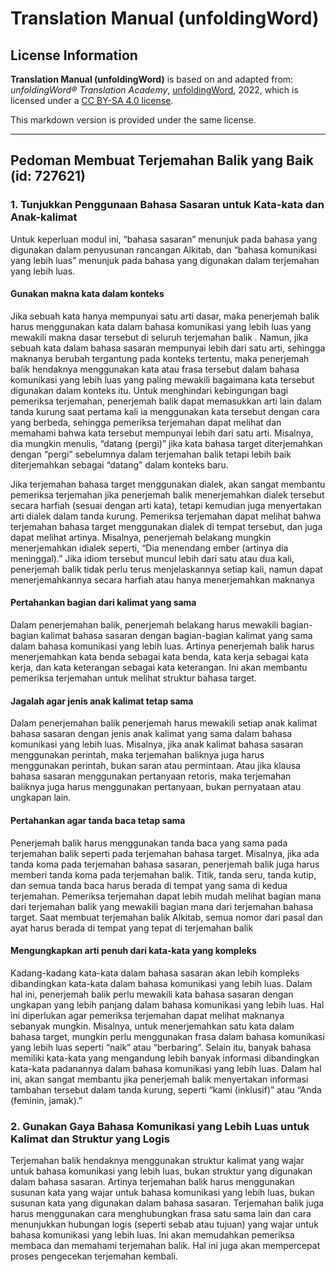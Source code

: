 # Translation Manual (unfoldingWord)

## License Information

**Translation Manual (unfoldingWord)** is based on and adapted from: _unfoldingWord® Translation Academy_, [unfoldingWord](https://unfoldingword.org/utw), 2022, which is licensed under a [CC BY-SA 4.0 license](https://creativecommons.org/licenses/by-sa/4.0/legalcode.en).

This markdown version is provided under the same license.



--------------------------------

## Pedoman Membuat Terjemahan Balik yang Baik (id: 727621)

### 1\. Tunjukkan Penggunaan Bahasa Sasaran untuk Kata\-kata dan Anak\-kalimat

Untuk keperluan modul ini, “bahasa sasaran” menunjuk pada bahasa yang digunakan dalam penyusunan rancangan Alkitab, dan “bahasa komunikasi yang lebih luas” menunjuk pada bahasa yang digunakan dalam terjemahan yang lebih luas.

#### Gunakan makna kata dalam konteks

Jika sebuah kata hanya mempunyai satu arti dasar, maka penerjemah balik harus menggunakan kata dalam bahasa komunikasi yang lebih luas yang mewakili makna dasar tersebut di seluruh terjemahan balik . Namun, jika sebuah kata dalam bahasa sasaran mempunyai lebih dari satu arti, sehingga maknanya berubah tergantung pada konteks tertentu, maka penerjemah balik hendaknya menggunakan kata atau frasa tersebut dalam bahasa komunikasi yang lebih luas yang paling mewakili bagaimana kata tersebut digunakan dalam konteks itu. Untuk menghindari kebingungan bagi pemeriksa terjemahan, penerjemah balik dapat memasukkan arti lain dalam tanda kurung saat pertama kali ia menggunakan kata tersebut dengan cara yang berbeda, sehingga pemeriksa terjemahan dapat melihat dan memahami bahwa kata tersebut mempunyai lebih dari satu arti. Misalnya, dia mungkin menulis, “datang (pergi)” jika kata bahasa target diterjemahkan dengan “pergi” sebelumnya dalam terjemahan balik tetapi lebih baik diterjemahkan sebagai “datang” dalam konteks baru.

Jika terjemahan bahasa target menggunakan dialek, akan sangat membantu pemeriksa terjemahan jika penerjemah balik menerjemahkan dialek tersebut secara harfiah (sesuai dengan arti kata), tetapi kemudian juga menyertakan arti dialek dalam tanda kurung. Pemeriksa terjemahan dapat melihat bahwa terjemahan bahasa target menggunakan dialek di tempat tersebut, dan juga dapat melihat artinya. Misalnya, penerjemah belakang mungkin menerjemahkan idialek seperti, “Dia menendang ember (artinya dia meninggal).” Jika idiom tersebut muncul lebih dari satu atau dua kali, penerjemah balik tidak perlu terus menjelaskannya setiap kali, namun dapat menerjemahkannya secara harfiah atau hanya menerjemahkan maknanya

#### Pertahankan bagian dari kalimat yang sama

Dalam penerjemahan balik, penerjemah belakang harus mewakili bagian\-bagian kalimat bahasa sasaran dengan bagian\-bagian kalimat yang sama dalam bahasa komunikasi yang lebih luas. Artinya penerjemah balik harus menerjemahkan kata benda sebagai kata benda, kata kerja sebagai kata kerja, dan kata keterangan sebagai kata keterangan. Ini akan membantu pemeriksa terjemahan untuk melihat struktur bahasa target.

#### Jagalah agar jenis anak kalimat tetap sama

Dalam penerjemahan balik penerjemah harus mewakili setiap anak kalimat bahasa sasaran dengan jenis anak kalimat yang sama dalam bahasa komunikasi yang lebih luas. Misalnya, jika anak kalimat bahasa sasaran menggunakan perintah, maka terjemahan baliknya juga harus menggunakan perintah, bukan saran atau permintaan. Atau jika klausa bahasa sasaran menggunakan pertanyaan retoris, maka terjemahan baliknya juga harus menggunakan pertanyaan, bukan pernyataan atau ungkapan lain.

#### Pertahankan agar tanda baca tetap sama

Penerjemah balik harus menggunakan tanda baca yang sama pada terjemahan balik seperti pada terjemahan bahasa target. Misalnya, jika ada tanda koma pada terjemahan bahasa sasaran, penerjemah balik juga harus memberi tanda koma pada terjemahan balik. Titik, tanda seru, tanda kutip, dan semua tanda baca harus berada di tempat yang sama di kedua terjemahan. Pemeriksa terjemahan dapat lebih mudah melihat bagian mana dari terjemahan balik yang mewakili bagian mana dari terjemahan bahasa target. Saat membuat terjemahan balik Alkitab, semua nomor dari pasal dan ayat harus berada di tempat yang tepat di terjemahan balik

#### Mengungkapkan arti penuh dari kata\-kata yang kompleks

Kadang\-kadang kata\-kata dalam bahasa sasaran akan lebih kompleks dibandingkan kata\-kata dalam bahasa komunikasi yang lebih luas. Dalam hal ini, penerjemah balik perlu mewakili kata bahasa sasaran dengan ungkapan yang lebih panjang dalam bahasa komunikasi yang lebih luas. Hal ini diperlukan agar pemeriksa terjemahan dapat melihat maknanya sebanyak mungkin. Misalnya, untuk menerjemahkan satu kata dalam bahasa target, mungkin perlu menggunakan frasa dalam bahasa komunikasi yang lebih luas seperti “naik” atau “berbaring”. Selain itu, banyak bahasa memiliki kata\-kata yang mengandung lebih banyak informasi dibandingkan kata\-kata padanannya dalam bahasa komunikasi yang lebih luas. Dalam hal ini, akan sangat membantu jika penerjemah balik menyertakan informasi tambahan tersebut dalam tanda kurung, seperti “kami (inklusif)” atau “Anda (feminin, jamak).”

### 2\. Gunakan Gaya Bahasa Komunikasi yang Lebih Luas untuk Kalimat dan Struktur yang Logis

Terjemahan balik hendaknya menggunakan struktur kalimat yang wajar untuk bahasa komunikasi yang lebih luas, bukan struktur yang digunakan dalam bahasa sasaran. Artinya terjemahan balik harus menggunakan susunan kata yang wajar untuk bahasa komunikasi yang lebih luas, bukan susunan kata yang digunakan dalam bahasa sasaran. Terjemahan balik juga harus menggunakan cara menghubungkan frasa satu sama lain dan cara menunjukkan hubungan logis (seperti sebab atau tujuan) yang wajar untuk bahasa komunikasi yang lebih luas. Ini akan memudahkan pemeriksa membaca dan memahami terjemahan balik. Hal ini juga akan mempercepat proses pengecekan terjemahan kembali.


